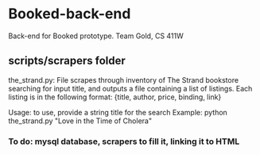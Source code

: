 # Booked-back-end

Back-end for Booked prototype. Team Gold, CS 411W

## scripts/scrapers folder

the_strand.py: File scrapes through inventory of The Strand bookstore searching for input title, and outputs a file containing a list of listings. Each listing is in the following format: {title, author, price, binding, link}

Usage: to use, provide a string title for the search
Example: python the_strand.py "Love in the Time of Cholera"

### To do: mysql database, scrapers to fill it, linking it to HTML
